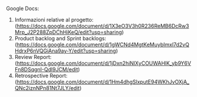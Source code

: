 Google Docs:
1) Informazioni relative al progetto: (https://docs.google.com/document/d/1X3eO3V3h0R236ReMB6DcRw3Mrp_J2P288ZpDChHiKeQ/edit?usp=sharing)
2) Product backlog and Sprint backlogs: (https://docs.google.com/document/d/1gWCNd4MgtKeMuybImxl7d2vQHdrxP6nVQGiAna9ay-Y/edit?usp=sharing)
3) Review Report: (https://docs.google.com/document/d/1jDxn2hiNlXyCOUWAHlK_yb9Y6VFn8DSqgnI-Qdl9JCM/edit)
4) Retrospective Report: (https://docs.google.com/document/d/1Hm4dhgSlxputE94WKhJvOXjA_QNc2iznNPn81Nt7JLY/edit)

